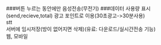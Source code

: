 ###버튼 누르는 동안에만 음성전송(무전기)
###데이터 사용량 표시(send,recieve,total)
광고 포인트로 이용(30초광고->30분사용)  
stt  
서버에 임시저장(방이 없어지면 삭제)(유료: 다운로드/실시간전송 기능)  
웹, 모바일  
